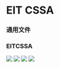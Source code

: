 # EIT CSSA 

### 通用文件

### EITCSSA

<a href="https://github.com/Zhijie-He/EIT_CSSA/tree/EITCSSA/2020"><img src="https://img.shields.io/badge/-EITCSSA2020-0077B5?style=flat&logo=&logoColor=white"/></a>
<a href="https://github.com/Zhijie-He/EIT_CSSA/tree/EITCSSA/2021"><img src="https://img.shields.io/badge/-EITCSSA2021-0077B5?style=flat&logo=&logoColor=white"/></a>
<a href="https://github.com/Zhijie-He/EIT_CSSA/tree/EITCSSA/2022"><img src="https://img.shields.io/badge/-EITCSSA2022-0077B5?style=flat&logo=&logoColor=white"/></a>
<a href="https://github.com/Zhijie-He/EIT_CSSA/tree/EITCSSA/2023"><img src="https://img.shields.io/badge/-EITCSSA2023-0077B5?style=flat&logo=&logoColor=white"/></a>